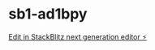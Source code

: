 # sb1-ad1bpy

[Edit in StackBlitz next generation editor ⚡️](https://stackblitz.com/~/github.com/escaravelli/sb1-ad1bpy)